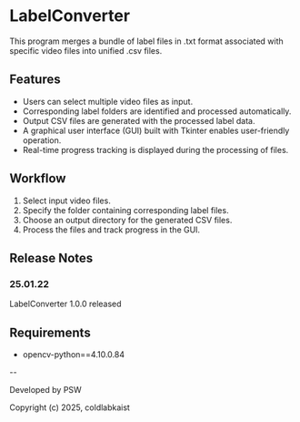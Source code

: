 # LabelConverter
This program merges a bundle of label files in .txt format associated 
with specific video files into unified .csv files. 

## Features
- Users can select multiple video files as input.
- Corresponding label folders are identified and processed automatically.
- Output CSV files are generated with the processed label data.
- A graphical user interface (GUI) built with Tkinter enables user-friendly operation.
- Real-time progress tracking is displayed during the processing of files.

## Workflow
1. Select input video files.
2. Specify the folder containing corresponding label files.
3. Choose an output directory for the generated CSV files.
4. Process the files and track progress in the GUI.

## Release Notes
### 25.01.22
LabelConverter 1.0.0 released

## Requirements
- opencv-python==4.10.0.84

--

Developed by PSW

Copyright (c) 2025, coldlabkaist
